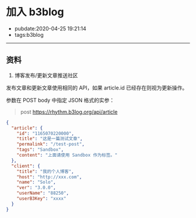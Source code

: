 # 加入 b3blog

- pubdate:2020-04-25 19:21:14
- tags:b3blog

---

## 资料

1. 博客发布/更新文章推送社区

发布文章和更新文章使用相同的 API，如果 article.id 已经存在则视为更新操作。

参数在 POST body 中指定 JSON 格式的实参：

> post https://rhythm.b3log.org/api/article

```json
{
  "article": {
    "id": "1165070220000",
    "title": "这是一篇测试文章",
    "permalink": "/test-post",
    "tags": "Sandbox",
    "content": "上面请使用 Sandbox 作为标签。"
  },
  "client": {
    "title": "我的个人博客",
    "host": "http://xxx.com",
    "name": "Solo",
    "ver": "3.0.0",
    "userName": "88250",
    "userB3Key": "xxxx"
  }
}
```
